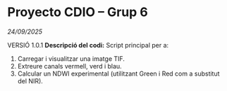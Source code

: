# Proyecto CDIO – Grup 6 

*24/09/2025*

VERSIÓ 1.0.1
**Descripció del codi:**
Script principal per a:
1. Carregar i visualitzar una imatge TIF.
2. Extreure canals vermell, verd i blau.
3. Calcular un NDWI experimental (utilitzant Green i Red com a substitut del NIR).

